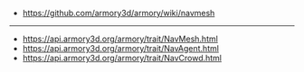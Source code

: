 - https://github.com/armory3d/armory/wiki/navmesh
---
- https://api.armory3d.org/armory/trait/NavMesh.html
- https://api.armory3d.org/armory/trait/NavAgent.html
- https://api.armory3d.org/armory/trait/NavCrowd.html

